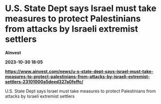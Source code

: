 # U.S. State Dept says Israel must take measures to protect Palestinians from attacks by Israeli extremist settlers
**AInvest**

**2023-10-30 18:05**

**https://www.ainvest.com/news/u-s-state-dept-says-israel-must-take-measures-to-protect-palestinians-from-attacks-by-israeli-extremist-settlers-23101000a5deed327a0feffc/**

U.S. State Dept says Israel must take measures to protect Palestinians from attacks by Israeli extremist settlers